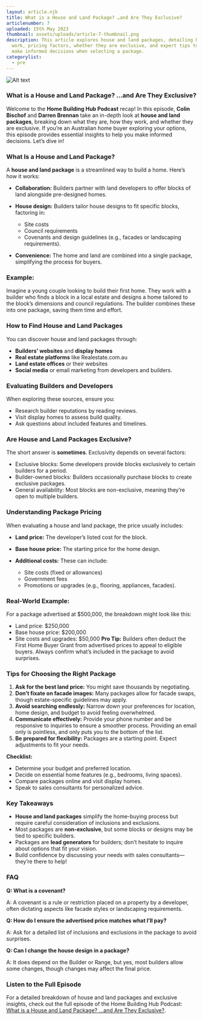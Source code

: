 ```yaml
---
layout: article.njk
title: What is a House and Land Package? …and Are They Exclusive?
articlenumber: 7
uploaded: 15th May 2023
thumbnail: assets/uploads/article-7-thumbnail.png
description: This article explores house and land packages, detailing how they
  work, pricing factors, whether they are exclusive, and expert tips to help
  make informed decisions when selecting a package.
categorylist:
  - pre
---
```

![Alt text](/assets/uploads/article-7-thumbnail.png "title")

### What is a House and Land Package? …and Are They Exclusive?

Welcome to the **Home Building Hub Podcast** recap! In this episode, **Colin Bischof** and **Darren Brennan** take an in-depth look at **house and land packages**, breaking down what they are, how they work, and whether they are exclusive. If you’re an Australian home buyer exploring your options, this episode provides essential insights to help you make informed decisions. Let’s dive in!

### What Is a House and Land Package?

A **house and land package** is a streamlined way to build a home. Here’s how it works:

* **Collaboration:** Builders partner with land developers to offer blocks of land alongside pre-designed homes.
* **House design:** Builders tailor house designs to fit specific blocks, factoring in:

  * Site costs
  * Council requirements
  * Covenants and design guidelines (e.g., facades or landscaping requirements).
* **Convenience:** The home and land are combined into a single package, simplifying the process for buyers.

### Example:

Imagine a young couple looking to build their first home. They work with a builder who finds a block in a local estate and designs a home tailored to the block’s dimensions and council regulations. The builder combines these into one package, saving them time and effort.

### How to Find House and Land Packages

You can discover house and land packages through:

* **Builders’ websites** and **display homes**
* **Real estate platforms** like Realestate.com.au
* **Land estate offices** or their websites
* **Social media** or email marketing from developers and builders.

### Evaluating Builders and Developers

When exploring these sources, ensure you:

* Research builder reputations by reading reviews.
* Visit display homes to assess build quality.
* Ask questions about included features and timelines.

### Are House and Land Packages Exclusive?

The short answer is **sometimes**. Exclusivity depends on several factors:

* Exclusive blocks: Some developers provide blocks exclusively to certain builders for a period.
* Builder-owned blocks: Builders occasionally purchase blocks to create exclusive packages.
* General availability: Most blocks are non-exclusive, meaning they’re open to multiple builders.

### Understanding Package Pricing

When evaluating a house and land package, the price usually includes:

* **Land price:** The developer’s listed cost for the block.
* **Base house price:** The starting price for the home design.
* **Additional costs:** These can include:

  * Site costs (fixed or allowances)
  * Government fees
  * Promotions or upgrades (e.g., flooring, appliances, facades).

### Real-World Example:

For a package advertised at $500,000, the breakdown might look like this:

* Land price: $250,000
* Base house price: $200,000
* Site costs and upgrades: $50,000
  **Pro Tip:** Builders often deduct the First Home Buyer Grant from advertised prices to appeal to eligible buyers. Always confirm what’s included in the package to avoid surprises.

### Tips for Choosing the Right Package

1. **Ask for the best land price:** You might save thousands by negotiating.
2. **Don’t fixate on facade images:** Many packages allow for facade swaps, though estate-specific guidelines may apply.
3. **Avoid searching endlessly:** Narrow down your preferences for location, home design, and budget to avoid feeling overwhelmed.
4. **Communicate effectively:** Provide your phone number and be responsive to inquiries to ensure a smoother process. Providing an email only is pointless, and only puts you to the bottom of the list.
5. **Be prepared for flexibility:** Packages are a starting point. Expect adjustments to fit your needs.

**Checklist:**

* Determine your budget and preferred location.
* Decide on essential home features (e.g., bedrooms, living spaces).
* Compare packages online and visit display homes.
* Speak to sales consultants for personalized advice.

### Key Takeaways

* **House and land packages** simplify the home-buying process but require careful consideration of inclusions and exclusions.
* Most packages are **non-exclusive**, but some blocks or designs may be tied to specific builders.
* Packages are **lead generators** for builders; don’t hesitate to inquire about options that fit your vision.
* Build confidence by discussing your needs with sales consultants—they’re there to help!

### FAQ

**Q: What is a covenant?**

A: A covenant is a rule or restriction placed on a property by a developer, often dictating aspects like facade styles or landscaping requirements.

**Q: How do I ensure the advertised price matches what I’ll pay?**

A: Ask for a detailed list of inclusions and exclusions in the package to avoid surprises.

**Q: Can I change the house design in a package?**

A: It does depend on the Builder or Range, but yes, most builders allow some changes, though changes may affect the final price.

### Listen to the Full Episode

For a detailed breakdown of house and land packages and exclusive insights, check out the full episode of the Home Building Hub Podcast: <a href="/posts/ep-7" id="intext-link" target="_blank">What is a House and Land Package? …and Are They Exclusive?</a>.
